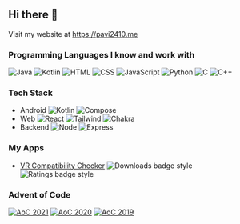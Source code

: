 ## Hi there 👋

Visit my website at https://pavi2410.me

### Programming Languages I know and work with
![Java][java badge] ![Kotlin][kt badge] ![HTML][html badge] ![CSS][css badge] ![JavaScript][js badge] ![Python][py badge] ![C][c badge] ![C++][cpp badge]

### Tech Stack
- Android ![Kotlin][kt badge] ![Compose][compose badge]
- Web ![React][react badge] ![Tailwind][tw badge] ![Chakra][chakra badge]
- Backend ![Node][node badge] ![Express][express badge]

### My Apps
- [VR Compatibility Checker][vrcc link] ![Downloads badge style][downloads badge style] ![Ratings badge style][ratings badge style]

### Advent of Code
[![AoC 2021][aoc 21 badge]][aoc 21 repo] [![AoC 2020][aoc 20 badge]][aoc 20 repo] [![AoC 2019][aoc 19 badge]][aoc 19 repo]

[java badge]: https://img.shields.io/badge/java-ED8B00.svg?style=for-the-badge&logo=java&logoColor=white
[kt badge]: https://img.shields.io/badge/kotlin-7f52ff.svg?style=for-the-badge&logo=kotlin&logoColor=white
[html badge]: https://img.shields.io/badge/html-E34F26.svg?style=for-the-badge&logo=html5&logoColor=white
[css badge]: https://img.shields.io/badge/css-1572B6.svg?style=for-the-badge&logo=css3&logoColor=white
[js badge]: https://img.shields.io/badge/javascript-323330.svg?style=for-the-badge&logo=javascript&logoColor=%23F7DF1E
[py badge]: https://img.shields.io/badge/python-14354C.svg?style=for-the-badge&logo=python&logoColor=white
[c badge]: https://img.shields.io/badge/c-00599C.svg?style=for-the-badge&logo=c&logoColor=white
[cpp badge]: https://img.shields.io/badge/c++-00599C.svg?style=for-the-badge&logo=c%2B%2B&logoColor=white
[compose badge]: https://img.shields.io/badge/compose-blue.svg?style=for-the-badge&logo=jetpackcompose&logoColor=white
[react badge]: https://img.shields.io/badge/react-7f52ff.svg?style=for-the-badge&logo=react&logoColor=white
[tw badge]: https://img.shields.io/badge/tailwind%20css-blue.svg?style=for-the-badge&logo=tailwindcss&logoColor=white
[chakra badge]: https://img.shields.io/badge/chakra%20ui-teal.svg?style=for-the-badge&logo=jetpackcompose&logoColor=white
[node badge]: https://img.shields.io/badge/node-green.svg?style=for-the-badge&logo=nodedotjs&logoColor=white
[express badge]: https://img.shields.io/badge/express-blue.svg?style=for-the-badge&logo=express&logoColor=white

[vrcc link]: https://play.google.com/store/apps/details?id=appinventor.ai_pavitragolchha.VR
[downloads badge style]: https://PlayBadges.pavi2410.me/badge/downloads?id=appinventor.ai_pavitragolchha.VR&style=for-the-badge
[ratings badge style]: https://PlayBadges.pavi2410.me/badge/ratings?id=appinventor.ai_pavitragolchha.VR&style=for-the-badge

[aoc 21 badge]: https://github-readme-stats.vercel.app/api/pin/?username=pavi2410&repo=AdventOfCode2021&title_color=00cc00&text_color=fff&bg_color=0f0f23&hide_border
[aoc 21 repo]: https://github.com/pavi2410/AdventOfCode2021
[aoc 20 badge]: https://github-readme-stats.vercel.app/api/pin/?username=pavi2410&repo=AdventOfCode2020&title_color=00cc00&text_color=fff&bg_color=0f0f23&hide_border
[aoc 20 repo]: https://github.com/pavi2410/AdventOfCode2020
[aoc 19 badge]: https://github-readme-stats.vercel.app/api/pin/?username=pavi2410&repo=AdventOfCode2019&title_color=00cc00&text_color=fff&bg_color=0f0f23&hide_border
[aoc 19 repo]: https://github.com/pavi2410/AdventOfCode2019
